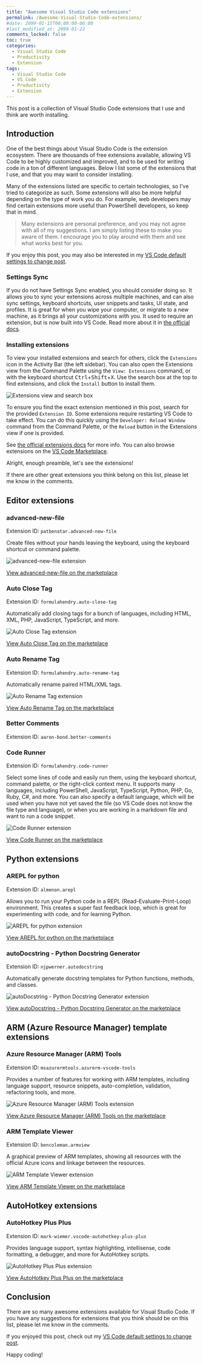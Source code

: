 ```yaml
---
title: "Awesome Visual Studio Code extensions"
permalink: /Awesome-Visual-Studio-Code-extensions/
#date: 2099-01-15T00:00:00-06:00
#last_modified_at: 2099-01-22
comments_locked: false
toc: true
categories:
  - Visual Studio Code
  - Productivity
  - Extension
tags:
  - Visual Studio Code
  - VS Code
  - Productivity
  - Extension
---
```


This post is a collection of Visual Studio Code extensions that I use and think are worth installing.

## Introduction

One of the best things about Visual Studio Code is the extension ecosystem.
There are thousands of free extensions available, allowing VS Code to be highly customized and improved, and to be used for writing code in a ton of different languages.
Below I list some of the extensions that I use, and that you may want to consider installing.

Many of the extensions listed are specific to certain technologies, so I've tried to categorize as such.
Some extensions will also be more helpful depending on the type of work you do.
For example, web developers may find certain extensions more useful than PowerShell developers, so keep that in mind.

> Many extensions are personal preference, and you may not agree with all of my suggestions.
> I am simply listing these to make you aware of them.
> I encourage you to play around with them and see what works best for you.

If you enjoy this post, you may also be interested in my [VS Code default settings to change post](https://blog.danskingdom.com/Visual-Studio-Code-default-settings-to-change/).

### Settings Sync

If you do not have Settings Sync enabled, you should consider doing so.
It allows you to sync your extensions across multiple machines, and can also sync settings, keyboard shortcuts, user snippets and tasks, UI state, and profiles.
It is great for when you wipe your computer, or migrate to a new machine, as it brings all your customizations with you.
It used to require an extension, but is now built into VS Code.
Read more about it in [the official docs](https://code.visualstudio.com/docs/editor/settings-sync).

### Installing extensions

To view your installed extensions and search for others, click the `Extensions` icon in the Activity Bar (the left sidebar).
You can also open the Extensions view from the Command Palette using the `View: Extensions` command, or with the keyboard shortcut <kbd>Ctrl</kbd>+<kbd>Shift</kbd>+<kbd>X</kbd>.
Use the search box at the top to find extensions, and click the `Install` button to install them.

![Extensions view and search box](/assets/Posts/2023-03-18-Awesome-Visual-Studio-Code-extensions/extensions-activity-bar-view.png)

To ensure you find the exact extension mentioned in this post, search for the provided `Extension ID`.
Some extensions require restarting VS Code to take effect.
You can do this quickly using the `Developer: Reload Window` command from the Command Palette, or the `Reload` button in the Extensions view if one is provided.

See [the official extensions docs](https://code.visualstudio.com/docs/editor/extension-marketplace) for more info.
You can also browse extensions on the [VS Code Marketplace](https://marketplace.visualstudio.com/VSCode).

Alright, enough preamble, let's see the extensions!

If there are other great extensions you think belong on this list, please let me know in the comments.

## Editor extensions

### advanced-new-file

Extension ID: `patbenatar.advanced-new-file`

Create files without your hands leaving the keyboard, using the keyboard shortcut or command palette.

![advanced-new-file extension](https://media.giphy.com/media/l3vRfRJO7ZX6WNJQs/source.gif)

[View advanced-new-file on the marketplace](https://marketplace.visualstudio.com/items?itemName=patbenatar.advanced-new-file)

### Auto Close Tag

Extension ID: `formulahendry.auto-close-tag`

Automatically add closing tags for a bunch of languages, including HTML, XML, PHP, JavaScript, TypeScript, and more.

![Auto Close Tag extension](https://github.com/formulahendry/vscode-auto-close-tag/raw/HEAD/images/usage.gif)

[View Auto Close Tag on the marketplace](https://marketplace.visualstudio.com/items?itemName=formulahendry.auto-close-tag)

### Auto Rename Tag

Extension ID: `formulahendry.auto-rename-tag`

Automatically rename paired HTML/XML tags.

![Auto Rename Tag extension](https://github.com/formulahendry/vscode-auto-rename-tag/raw/HEAD/images/usage.gif)

[View Auto Rename Tag on the marketplace](https://marketplace.visualstudio.com/items?itemName=formulahendry.auto-rename-tag)

### Better Comments

Extension ID: `aaron-bond.better-comments`


























### Code Runner

Extension ID: `formulahendry.code-runner`

Select some lines of code and easily run them, using the keyboard shortcut, command palette, or the right-click context menu.
It supports many languages, including PowerShell, JavaScript, TypeScript, Python, PHP, Go, Ruby, C#, and more.
You can also specify a default language, which will be used when you have not yet saved the file (so VS Code does not know the file type and language), or when you are working in a markdown file and want to run a code snippet.

![Code Runner extension](https://github.com/formulahendry/vscode-code-runner/raw/HEAD/images/usage.gif)

[View Code Runner on the marketplace](https://marketplace.visualstudio.com/items?itemName=formulahendry.code-runner)

## Python extensions

### AREPL for python

Extension ID: `almenon.arepl`

Allows you to run your Python code in a REPL (Read-Evaluate-Print-Loop) environment.
This creates a super fast feedback loop, which is great for experimenting with code, and for learning Python.

![AREPL for python extension](https://raw.githubusercontent.com/Almenon/AREPL-vscode/master/areplDemoGif2.gif)

[View AREPL for python on the marketplace](https://marketplace.visualstudio.com/items?itemName=almenon.arepl)

### autoDocstring - Python Docstring Generator

Extension ID: `njpwerner.autodocstring`

Automatically generate docstring templates for Python functions, methods, and classes.

![autoDocstring - Python Docstring Generator extension](https://github.com/NilsJPWerner/autoDocstring/raw/HEAD/images/demo.gif)

[View autoDocstring - Python Docstring Generator on the marketplace](https://marketplace.visualstudio.com/items?itemName=njpwerner.autodocstring)

## ARM (Azure Resource Manager) template extensions

### Azure Resource Manager (ARM) Tools

Extension ID: `msazurermtools.azurerm-vscode-tools`

Provides a number of features for working with ARM templates, including language support, resource snippets, auto-completion, validation, refactoring tools, and more.

![Azure Resource Manager (ARM) Tools extension](https://github.com/Microsoft/vscode-azurearmtools/raw/main/images/arm-snippets.png)

[View Azure Resource Manager (ARM) Tools on the marketplace](https://marketplace.visualstudio.com/items?itemName=msazurermtools.azurerm-vscode-tools)

### ARM Template Viewer

Extension ID: `bencoleman.armview`

A graphical preview of ARM templates, showing all resources with the official Azure icons and linkage between the resources.

![ARM Template Viewer extension](https://github.com/benc-uk/armview-vscode/raw/HEAD/assets/readme/screen1.png)

[View ARM Template Viewer on the marketplace](https://marketplace.visualstudio.com/items?itemName=bencoleman.armview)

## AutoHotkey extensions

### AutoHotkey Plus Plus

Extension ID: `mark-wiemer.vscode-autohotkey-plus-plus`

Provides language support, syntax highlighting, intellisense, code formatting, a debugger, and more for AutoHotkey scripts.

![AutoHotkey Plus Plus extension](https://github.com/mark-wiemer/vscode-autohotkey-plus-plus/raw/HEAD/image/debug.gif)

[View AutoHotkey Plus Plus on the marketplace](https://marketplace.visualstudio.com/items?itemName=mark-wiemer.vscode-autohotkey-plus-plus)

## Conclusion

There are so many awesome extensions available for Visual Studio Code.
If you have any suggestions for extensions that you think should be on this list, please let me know in the comments.

If you enjoyed this post, check out my [VS Code default settings to change post](https://blog.danskingdom.com/Visual-Studio-Code-default-settings-to-change/).

Happy coding!

